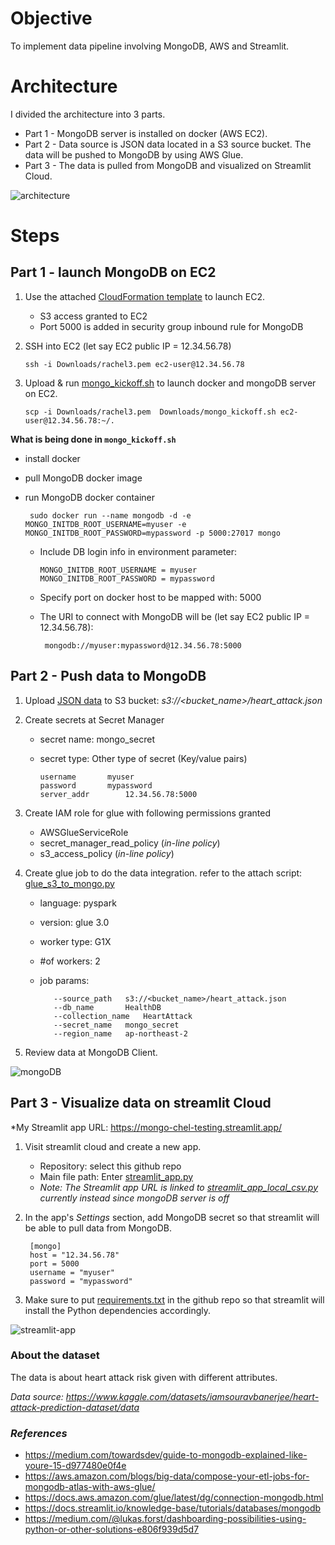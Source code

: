 
# Objective
To implement data pipeline involving MongoDB, AWS and Streamlit.


# Architecture
I divided the architecture into 3 parts.
  - Part 1 - MongoDB server is installed on docker (AWS EC2).
  - Part 2 - Data source is JSON data located in a S3 source bucket. The data will be pushed to MongoDB by using AWS Glue.
  - Part 3 - The data is pulled from MongoDB and visualized on Streamlit Cloud.

![architecture](/architecture.png)

# Steps

## Part 1 - launch MongoDB on EC2

1. Use the attached [CloudFormation template](/ec2_cfn_template_mongodb.yaml) to launch EC2. 
    - S3 access granted to EC2
    - Port 5000 is added in security group inbound rule for MongoDB

2. SSH into EC2
		(let say EC2 public IP = 12.34.56.78)
  
	   ssh -i Downloads/rachel3.pem ec2-user@12.34.56.78

3. Upload & run [mongo_kickoff.sh](/mongo_kickoff.sh) to launch docker and mongoDB server on EC2.

	   scp -i Downloads/rachel3.pem  Downloads/mongo_kickoff.sh ec2-user@12.34.56.78:~/.

__What is being done in ```mongo_kickoff.sh```__
  - install docker
  - pull MongoDB docker image
  - run MongoDB docker container

         sudo docker run --name mongodb -d -e MONGO_INITDB_ROOT_USERNAME=myuser -e MONGO_INITDB_ROOT_PASSWORD=mypassword -p 5000:27017 mongo
  
     - Include DB login info in environment parameter: 
    
           MONGO_INITDB_ROOT_USERNAME = myuser
           MONGO_INITDB_ROOT_PASSWORD = mypassword
  
     - Specify port on docker host to be mapped with: 5000
      
     - The URI to connect with MongoDB will be (let say EC2 public IP = 12.34.56.78):
       
            mongodb://myuser:mypassword@12.34.56.78:5000
	
## Part 2 - Push data to MongoDB

1. Upload [JSON data](/heart_attack.json) to S3 bucket: *s3://<bucket_name>/heart_attack.json*
2. Create secrets at Secret Manager
   - secret name: mongo_secret
   - secret type: Other type of secret (Key/value pairs)
     
         username		myuser
         password		mypassword
         server_addr		12.34.56.78:5000

3. Create IAM role for glue with following permissions granted
	- AWSGlueServiceRole
	- secret_manager_read_policy (*in-line policy*)
	- s3_access_policy (*in-line policy*)
	
4. Create glue job to do the data integration.
   refer to the attach script: [glue_s3_to_mongo.py](/glue_s3_to_mongo.py) 
	
   - language: pyspark
   - version: glue 3.0
   - worker type: G1X
   - #of workers: 2
   - job params:
	
			--source_path	s3://<bucket_name>/heart_attack.json
			--db_name		HealthDB
			--collection_name	HeartAttack
			--secret_name	mongo_secret
			--region_name	ap-northeast-2

5. Review data at MongoDB Client.

   
![mongoDB](/mongoDB.PNG)
  
## Part 3 - Visualize data on streamlit Cloud

*My Streamlit app URL: https://mongo-chel-testing.streamlit.app/

1. Visit streamlit cloud and create a new app.
	- Repository: select this github repo
	- Main file path: Enter [streamlit_app.py](/streamlit_app.py)
	
	* *Note: The Streamlit app URL is linked to [streamlit_app_local_csv.py](/local_testing/streamlit_app_local_csv.py) currently instead since mongoDB server is off*

2. In the app's *Settings* section, add MongoDB secret so that streamlit will be able to pull data from MongoDB.

    	[mongo]
    	host = "12.34.56.78"
    	port = 5000
    	username = "myuser"
    	password = "mypassword"
		
3. Make sure to put [requirements.txt](/requirements.txt) in the github repo so that streamlit will install the Python dependencies accordingly.

![streamlit-app](/streamlit-app.png)

### About the dataset
The data is about heart attack risk given with different attributes.

*Data source: https://www.kaggle.com/datasets/iamsouravbanerjee/heart-attack-prediction-dataset/data*

### *References*
- https://medium.com/towardsdev/guide-to-mongodb-explained-like-youre-15-d977480e0f4e
- https://aws.amazon.com/blogs/big-data/compose-your-etl-jobs-for-mongodb-atlas-with-aws-glue/
- https://docs.aws.amazon.com/glue/latest/dg/connection-mongodb.html
- https://docs.streamlit.io/knowledge-base/tutorials/databases/mongodb
- https://medium.com/@lukas.forst/dashboarding-possibilities-using-python-or-other-solutions-e806f939d5d7
